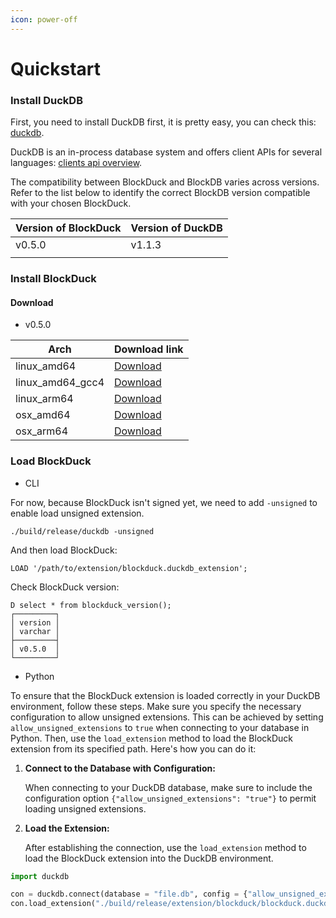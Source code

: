 ```yaml
---
icon: power-off
---
```


# Quickstart

### Install DuckDB

First, you need to install DuckDB first, it is pretty easy, you can check this: [duckdb](https://duckdb.org/docs/installation/?version=stable\&environment=cli\&platform=macos\&download_method=package_manager).

DuckDB is an in-process database system and offers client APIs for several languages: [clients api overview](https://duckdb.org/docs/api/overview).

The compatibility between BlockDuck and BlockDB varies across versions. Refer to the list below to identify the correct BlockDB version compatible with your chosen BlockDuck.

| Version of BlockDuck | Version of DuckDB |
| -------------------- | ----------------- |
| v0.5.0               | v1.1.3            |
|                      |                   |

### Install BlockDuck

#### Download

* v0.5.0

| Arch               | Download link                                                                                  |
| ------------------ | ---------------------------------------------------------------------------------------------- |
| linux\_amd64       | [Download](https://github.com/luohaha/BlockDuck/actions/runs/13086356579/artifacts/2520760904) |
| linux\_amd64\_gcc4 | [Download](https://github.com/luohaha/BlockDuck/actions/runs/13086356579/artifacts/2520760825) |
| linux\_arm64       | [Download](https://github.com/luohaha/BlockDuck/actions/runs/13086356579/artifacts/2520761279) |
| osx\_amd64         | [Download](https://github.com/luohaha/BlockDuck/actions/runs/13086356579/artifacts/2520752821) |
| osx\_arm64         | [Download](https://github.com/luohaha/BlockDuck/actions/runs/13086356579/artifacts/2520754027) |



### Load BlockDuck

* CLI

For now, because BlockDuck isn't signed yet, we need to add `-unsigned` to enable load unsigned extension.

```
./build/release/duckdb -unsigned
```

And then load BlockDuck:

```
LOAD '/path/to/extension/blockduck.duckdb_extension';
```

Check BlockDuck version:

```
D select * from blockduck_version();
┌─────────┐
│ version │
│ varchar │
├─────────┤
│ v0.5.0  │
└─────────┘
```

* Python

To ensure that the BlockDuck extension is loaded correctly in your DuckDB environment, follow these steps. Make sure you specify the necessary configuration to allow unsigned extensions. This can be achieved by setting `allow_unsigned_extensions` to `true` when connecting to your database in Python. Then, use the `load_extension` method to load the BlockDuck extension from its specified path. Here's how you can do it:

1.  **Connect to the Database with Configuration:**

    When connecting to your DuckDB database, make sure to include the configuration option `{"allow_unsigned_extensions": "true"}` to permit loading unsigned extensions.
2.  **Load the Extension:**

    After establishing the connection, use the `load_extension` method to load the BlockDuck extension into the DuckDB environment.

```python
import duckdb

con = duckdb.connect(database = "file.db", config = {"allow_unsigned_extensions": "true"})
con.load_extension("./build/release/extension/blockduck/blockduck.duckdb_extension")
```

